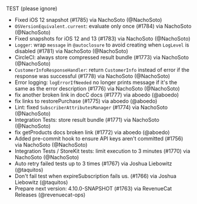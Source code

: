 TEST (please ignore)
* Fixed iOS 12 snapshot (#1785) via NachoSoto (@NachoSoto)
* `OSVersionEquivalent.current`: evaluate only once (#1784) via NachoSoto (@NachoSoto)
* Fixed snapshots for iOS 12 and 13 (#1783) via NachoSoto (@NachoSoto)
* `Logger`: wrap `message` in `@autoclosure` to avoid creating when `LogLevel` is disabled (#1781) via NachoSoto (@NachoSoto)
* CircleCI: always store compressed result bundle (#1773) via NachoSoto (@NachoSoto)
* `CustomerInfoResponseHandler`: return `CustomerInfo` instead of error if the response was successful (#1778) via NachoSoto (@NachoSoto)
* Error logging: `logErrorIfNeeded` no longer prints message if it's the same as the error description (#1776) via NachoSoto (@NachoSoto)
* fix another broken link in docC docs (#1777) via aboedo (@aboedo)
* fix links to restorePurchase (#1775) via aboedo (@aboedo)
* Lint: fixed `SubscriberAttributesManager` (#1774) via NachoSoto (@NachoSoto)
* Integration Tests: store result bundle (#1771) via NachoSoto (@NachoSoto)
* fix getProducts docs broken link (#1772) via aboedo (@aboedo)
* Added pre-commit hook to ensure API keys aren't committed (#1756) via NachoSoto (@NachoSoto)
* Integration Tests / StoreKit tests: limit execution to 3 minutes (#1770) via NachoSoto (@NachoSoto)
* Auto retry failed tests up to 3 times (#1767) via Joshua Liebowitz (@taquitos)
* Don't fail test when expireSubscription fails us. (#1766) via Joshua Liebowitz (@taquitos)
* Prepare next version: 4.10.0-SNAPSHOT (#1763) via RevenueCat Releases (@revenuecat-ops)
